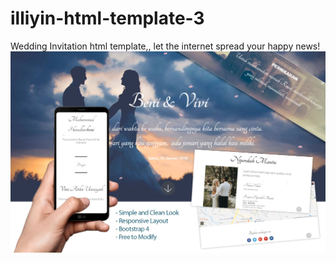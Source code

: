 # illiyin-html-template-3
Wedding Invitation html template,, let the internet spread your happy news!
<img src="screenshot.jpg" alt="screenshot">
